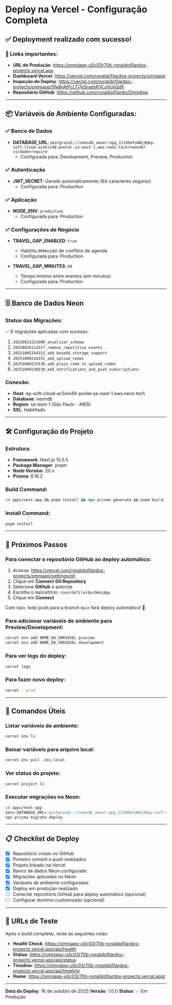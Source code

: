 # Deploy na Vercel - Configuração Completa

## ✅ Deployment realizado com sucesso!

### 🔗 Links importantes:

- **URL de Produção**: https://omniapp-u0c03r70b-ronaldofilardos-projects.vercel.app
- **Dashboard Vercel**: https://vercel.com/ronaldofilardos-projects/omniapp
- **Inspeção do Deploy**: https://vercel.com/ronaldofilardos-projects/omniapp/5NdkAtPcLTi7eSradsKVLpVckQdX
- **Repositório GitHub**: https://github.com/ronaldofilardo/OmniApp

---

## 📦 Variáveis de Ambiente Configuradas:

### ✅ Banco de Dados

- **DATABASE_URL**: `postgresql://neondb_owner:npg_Iitb6kFyWAj9@ep-soft-cloud-ac5elx48-pooler.sa-east-1.aws.neon.tech/neondb?sslmode=require`
  - Configurada para: Development, Preview, Production

### ✅ Autenticação

- **JWT_SECRET**: Gerado automaticamente (64 caracteres seguros)
  - Configurada para: Production

### ✅ Aplicação

- **NODE_ENV**: `production`
  - Configurada para: Production

### ✅ Configurações de Negócio

- **TRAVEL_GAP_ENABLED**: `true`

  - Habilita detecção de conflitos de agenda
  - Configurada para: Production

- **TRAVEL_GAP_MINUTES**: `60`
  - Tempo mínimo entre eventos (em minutos)
  - Configurada para: Production

---

## 🗄️ Banco de Dados Neon

### Status das Migrações:

✅ 6 migrações aplicadas com sucesso:

1. `20250923221600_atualizar_schema`
2. `20250926114317_remove_repetitive_events`
3. `20251005184152_add_base64_storage_support`
4. `20251009210151_add_upload_codes`
5. `20251009215530_add_plain_code_to_upload_codes`
6. `20251009230230_add_notifications_and_push_subscriptions`

### Conexão:

- **Host**: ep-soft-cloud-ac5elx48-pooler.sa-east-1.aws.neon.tech
- **Database**: neondb
- **Region**: sa-east-1 (São Paulo - AWS)
- **SSL**: Habilitado

---

## 🛠️ Configuração do Projeto

### Estrutura:

- **Framework**: Next.js 15.5.5
- **Package Manager**: pnpm
- **Node Version**: 20.x
- **Prisma**: 6.16.2

### Build Command:

```bash
cd apps/next-app && pnpm install && npx prisma generate && pnpm build
```

### Install Command:

```bash
pnpm install
```

---

## 📝 Próximos Passos

### Para conectar o repositório GitHub ao deploy automático:

1. Acesse: https://vercel.com/ronaldofilardos-projects/omniapp/settings/git
2. Clique em **Connect Git Repository**
3. Selecione **GitHub** e autorize
4. Escolha o repositório: `ronaldofilardo/OmniApp`
5. Clique em **Connect**

Com isso, todo push para a branch `main` fará deploy automático! 🚀

### Para adicionar variáveis de ambiente para Preview/Development:

```bash
vercel env add NOME_DA_VARIAVEL preview
vercel env add NOME_DA_VARIAVEL development
```

### Para ver logs do deploy:

```bash
vercel logs
```

### Para fazer novo deploy:

```bash
vercel --prod
```

---

## 🔧 Comandos Úteis

### Listar variáveis de ambiente:

```bash
vercel env ls
```

### Baixar variáveis para arquivo local:

```bash
vercel env pull .env.local
```

### Ver status do projeto:

```bash
vercel project ls
```

### Executar migrações no Neon:

```bash
cd apps/next-app
$env:DATABASE_URL='postgresql://neondb_owner:npg_Iitb6kFyWAj9@ep-soft-cloud-ac5elx48-pooler.sa-east-1.aws.neon.tech/neondb?sslmode=require'
npx prisma migrate deploy
```

---

## 📋 Checklist de Deploy

- [x] Repositório criado no GitHub
- [x] Primeiro commit e push realizados
- [x] Projeto linkado na Vercel
- [x] Banco de dados Neon configurado
- [x] Migrações aplicadas no Neon
- [x] Variáveis de ambiente configuradas
- [x] Deploy em produção realizado
- [ ] Conectar repositório GitHub para deploy automático (opcional)
- [ ] Configurar domínio customizado (opcional)

---

## 🎯 URLs de Teste

Após o build completar, teste as seguintes rotas:

- **Health Check**: https://omniapp-u0c03r70b-ronaldofilardos-projects.vercel.app/api/health
- **Status**: https://omniapp-u0c03r70b-ronaldofilardos-projects.vercel.app/api/status
- **Timeline**: https://omniapp-u0c03r70b-ronaldofilardos-projects.vercel.app/api/timeline
- **Home**: https://omniapp-u0c03r70b-ronaldofilardos-projects.vercel.app/

---

**Data do Deploy**: 16 de outubro de 2025
**Versão**: 1.0.0
**Status**: ✅ Em Produção
